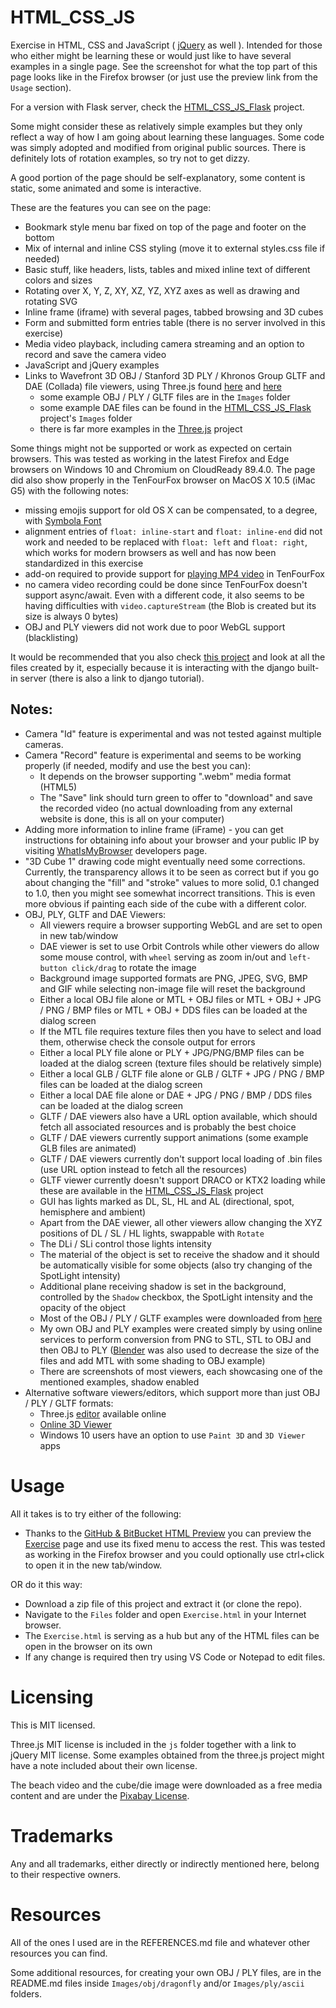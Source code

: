# HTML_CSS_JS
Exercise in HTML, CSS and JavaScript ( [jQuery](https://jquery.com/download/) as well ). Intended for those who either might be learning these or would just like to have several examples in a single page. See the screenshot for what the top part of this page looks like in the Firefox browser (or just use the preview link from the `Usage` section).

For a version with Flask server, check the [HTML_CSS_JS_Flask](https://github.com/GitHubDragonFly/HTML_CSS_JS_Flask) project. 

Some might consider these as relatively simple examples but they only reflect a way of how I am going about learning these languages. Some code was simply adopted and modified from original public sources. There is definitely lots of rotation examples, so try not to get dizzy.

A good portion of the page should be self-explanatory, some content is static, some animated and some is interactive.

These are the features you can see on the page:
 - Bookmark style menu bar fixed on top of the page and footer on the bottom
 - Mix of internal and inline CSS styling (move it to external styles.css file if needed)
 - Basic stuff, like headers, lists, tables and mixed inline text of different colors and sizes
 - Rotating over X, Y, Z, XY, XZ, YZ, XYZ axes as well as drawing and rotating SVG
 - Inline frame (iframe) with several pages, tabbed browsing and 3D cubes
 - Form and submitted form entries table (there is no server involved in this exercise)
 - Media video playback, including camera streaming and an option to record and save the camera video
 - JavaScript and jQuery examples
 - Links to Wavefront 3D OBJ / Stanford 3D PLY / Khronos Group GLTF and DAE (Collada) file viewers, using Three.js found [here](https://threejs.org/) and [here](https://github.com/mrdoob/three.js)
   - some example OBJ / PLY / GLTF files are in the `Images` folder
   - some example DAE files can be found in the [HTML_CSS_JS_Flask](https://github.com/GitHubDragonFly/HTML_CSS_JS_Flask) project's `Images` folder
   - there is far more examples in the [Three.js](https://github.com/mrdoob/three.js) project

Some things might not be supported or work as expected on certain browsers. This was tested as working in the latest Firefox and Edge browsers on Windows 10 and Chromium on CloudReady 89.4.0.  The page did also show properly in the TenFourFox browser on MacOS X 10.5 (iMac G5) with the following notes:
 - missing emojis support for old OS X can be compensated, to a degree, with [Symbola Font](https://dn-works.com/ufas/)
 - alignment entries of `float: inline-start` and `float: inline-end` did not work and needed to be replaced with `float: left` and `float: right`, which works for modern browsers as well and has now been standardized in this exercise
 - add-on required to provide support for [playing MP4 video](https://sourceforge.net/projects/tenfourfox/files/addons/mp4/1.3406/) in TenFourFox
 - no camera video recording could be done since TenFourFox doesn't support async/await. Even with a different code, it also seems to be having difficulties with `video.captureStream` (the Blob is created but its size is always 0 bytes)
 - OBJ and PLY viewers did not work due to poor WebGL support (blacklisting)

It would be recommended that you also check [this project](https://github.com/GitHubDragonFly/WebProject) and look at all the files created by it, especially because it is interacting with the django built-in server (there is also a link to django tutorial).

## Notes:
 - Camera "Id" feature is experimental and was not tested against multiple cameras.
 - Camera "Record" feature is experimental and seems to be working properly (if needed, modify and use the best you can):
   - It depends on the browser supporting ".webm" media format (HTML5)
   - The "Save" link should turn green to offer to "download" and save the recorded video (no actual downloading from any external website is done, this is all on your computer)
 - Adding more information to inline frame (iFrame) - you can get instructions for obtaining info about your browser and your public IP by visiting [WhatIsMyBrowser](https://www.whatismybrowser.com/developers/tools/iframe) developers page.
 - "3D Cube 1" drawing code might eventually need some corrections. Currently, the transparency allows it to be seen as correct but if you go about changing the "fill" and "stroke" values to more solid, 0.1 changed to 1.0, then you might see somewhat incorrect transitions. This is even more obvious if painting each side of the cube with a different color.
 - OBJ, PLY, GLTF and DAE Viewers:
   - All viewers require a browser supporting WebGL and are set to open in new tab/window
   - DAE viewer is set to use Orbit Controls while other viewers do allow some mouse control, with `wheel` serving as zoom in/out and `left-button click/drag` to rotate the image
   - Background image supported formats are PNG, JPEG, SVG, BMP and GIF while selecting non-image file will reset the background
   - Either a local OBJ file alone or MTL + OBJ files or MTL + OBJ + JPG / PNG / BMP files or MTL + OBJ + DDS files can be loaded at the dialog screen
   - If the MTL file requires texture files then you have to select and load them, otherwise check the console output for errors
   - Either a local PLY file alone or PLY + JPG/PNG/BMP files can be loaded at the dialog screen (texture files should be relatively simple)
   - Either a local GLB / GLTF file alone or GLB / GLTF + JPG / PNG / BMP files can be loaded at the dialog screen
   - Either a local DAE file alone or DAE + JPG / PNG / BMP / DDS files can be loaded at the dialog screen
   - GLTF / DAE viewers also have a URL option available, which should fetch all associated resources and is probably the best choice
   - GLTF / DAE viewers currently support animations (some example GLB files are animated)
   - GLTF / DAE viewers currently don't support local loading of .bin files (use URL option instead to fetch all the resources)
   - GLTF viewer currently doesn't support DRACO or KTX2 loading while these are available in the [HTML_CSS_JS_Flask](https://github.com/GitHubDragonFly/HTML_CSS_JS_Flask) project 
   - GUI has lights marked as DL, SL, HL and AL (directional, spot, hemisphere and ambient)
   - Apart from the DAE viewer, all other viewers allow changing the XYZ positions of DL / SL / HL lights, swappable with `Rotate`
   - The DLi / SLi control those lights intensity
   - The material of the object is set to receive the shadow and it should be automatically visible for some objects (also try changing of the SpotLight intensity)
   - Additional plane receiving shadow is set in the background, controlled by the `Shadow` checkbox, the SpotLight intensity and the opacity of the object
   - Most of the OBJ / PLY / GLTF examples were downloaded from [here](https://github.com/mrdoob/three.js)
   - My own OBJ and PLY examples were created simply by using online services to perform conversion from PNG to STL, STL to OBJ and then OBJ to PLY ([Blender](https://www.blender.org/) was also used to decrease the size of the files and add MTL with some shading to OBJ example)
   - There are screenshots of most viewers, each showcasing one of the mentioned examples, shadow enabled
 - Alternative software viewers/editors, which support more than just OBJ / PLY / GLTF formats:
   - Three.js [editor](https://threejs.org/editor/) available online
   - [Online 3D Viewer](https://github.com/kovacsv/Online3DViewer)
   - Windows 10 users have an option to use `Paint 3D` and `3D Viewer` apps

# Usage
All it takes is to try either of the following:
- Thanks to the [GitHub & BitBucket HTML Preview](https://github.com/htmlpreview/htmlpreview.github.com) you can preview the [Exercise](https://htmlpreview.github.io/?https://github.com/GitHubDragonFly/HTML_CSS_JS/blob/main/Files/Exercise.html) page and use its fixed menu to access the rest. This was tested as working in the Firefox browser and you could optionally use ctrl+click to open it in the new tab/window.

OR do it this way:
- Download a zip file of this project and extract it (or clone the repo).
- Navigate to the `Files` folder and open `Exercise.html` in your Internet browser.
- The `Exercise.html` is serving as a hub but any of the HTML files can be open in the browser on its own
- If any change is required then try using VS Code or Notepad to edit files.

# Licensing
This is MIT licensed.

Three.js MIT license is included in the `js` folder together with a link to jQuery MIT license.
Some examples obtained from the three.js project might have a note included about their own license.

The beach video and the cube/die image were downloaded as a free media content and are under the [Pixabay License](https://pixabay.com/service/license/).

# Trademarks
Any and all trademarks, either directly or indirectly mentioned here, belong to their respective owners.

# Resources
All of the ones I used are in the REFERENCES.md file and whatever other resources you can find.

Some additional resources, for creating your own OBJ / PLY files, are in the README.md files inside `Images/obj/dragonfly` and/or `Images/ply/ascii` folders.
